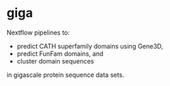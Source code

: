 # giga

Nextflow pipelines to:

- predict CATH superfamily domains using Gene3D,
- predict FunFam domains, and
- cluster domain sequences

in gigascale protein sequence data sets.
